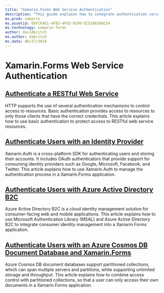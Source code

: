 ```yaml
---
title: "Xamarin.Forms Web Service Authentication"
description: "This guide explains how to integrate authentication services into a Xamarin.Forms application to enable users to share a backend while only having access to their own data."
ms.prod: xamarin
ms.assetid: E6FCFAE1-4F83-4F93-9190-EC5290360C54
ms.technology: xamarin-forms
author: davidbritch
ms.author: dabritch
ms.date: 06/27/2019
---
```


# Xamarin.Forms Web Service Authentication

## [Authenticate a RESTful Web Service](rest.md)

HTTP supports the use of several authentication mechanisms to control access to resources. Basic authentication provides access to resources to only those clients that have the correct credentials. This article explains how to use basic authentication to protect access to RESTful web service resources.

## [Authenticate Users with an Identity Provider](oauth.md)

Xamarin.Auth is a cross-platform SDK for authenticating users and storing their accounts. It includes OAuth authenticators that provide support for consuming identity providers such as Google, Microsoft, Facebook, and Twitter. This article explains how to use Xamarin.Auth to manage the authentication process in a Xamarin.Forms application.

## [Authenticate Users with Azure Active Directory B2C](azure-ad-b2c.md)

Azure Active Directory B2C is a cloud identity management solution for consumer-facing web and mobile applications. This article explains how to use Microsoft Authentication Library (MSAL) and Azure Active Directory B2C to integrate consumer identity management into a Xamarin.Forms application.

## [Authenticate Users with an Azure Cosmos DB Document Database and Xamarin.Forms](azure-cosmosdb-auth.md)

Azure Cosmos DB document databases support partitioned collections, which can span multiple servers and partitions, while supporting unlimited storage and throughput. This article explains how to combine access control with partitioned collections, so that a user can only access their own documents in a Xamarin.Forms application.
